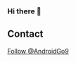 ### Hi there 👋


## Contact
<a href="https://twitter.com/AndroidGo9?ref_src=twsrc%5Etfw" class="twitter-follow-button" data-show-count="false">Follow @AndroidGo9</a><script async src="https://platform.twitter.com/widgets.js" charset="utf-8"></script>

<!--
**AndroidGo9/AndroidGo9** is a ✨ _special_ ✨ repository because its `README.md` (this file) appears on your GitHub profile.

Here are some ideas to get you started:

- 🔭 I’m currently working on ...
- 🌱 I’m currently learning ...
- 👯 I’m looking to collaborate on ...
- 🤔 I’m looking for help with ...
- 💬 Ask me about ...
- 📫 How to reach me: ...
- 😄 Pronouns: ...
- ⚡ Fun fact: ...
-->
